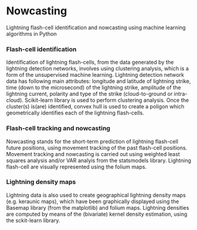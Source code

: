 # Nowcasting
Lightning flash-cell identification and nowcasting using machine learning algorithms in Python

### Flash-cell identification
Identification of lightning flash-cells, from the data generated by the lightning detection networks, involves using clustering analysis, which is a form of the unsupervised machine learning. Lightning detection network data has following main attributes: longitude and latitude of lightning strike, time (down to the microsecond) of the lightning strike, amplitude of the lightning current, polarity and type of the strike (cloud-to-ground or intra-cloud). Scikit-learn library is used to perform clustering analysis. Once the cluster(s) is(are) identified, convex hull is used to create a poligon which geometrically identifies each of the lightning flash-cells.

### Flash-cell tracking and nowcasting
Nowcasting stands for the short-term prediction of lightning flash-cell future positions, using movement tracking of the past flash-cell positions. Movement tracking and nowcasting is carried out using weighted least squares analysis and/or VAR analyis from the statsmodels library. Lightning flash-cell are visually represented using the folium maps.

### Lightning density maps
Lightning data is also used to create geographical lightning density maps (e.g. keraunic maps), which have been graphically displayed using the Basemap library (from the matplotlib) and folium maps. Lightning densities are computed by means of the (bivariate) kernel density estimation, using the sckit-learn library.

